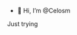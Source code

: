 - 👋 Hi, I’m @Celosm

Just trying

<!---
Celosm/Celosm is a ✨ special ✨ repository because its `README.md` (this file) appears on your GitHub profile.
You can click the Preview link to take a look at your changes.
--->
